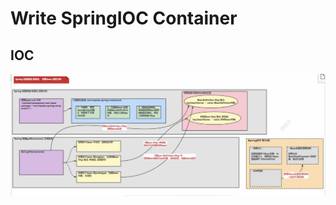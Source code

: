 # Write SpringIOC Container

## IOC

![image-20240624215458104](https://raw.githubusercontent.com/a186232641/images/master/img/202406242155057.png?token=AOANYOEZJSRSTF4LBXH3KILGPF5PE)
